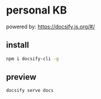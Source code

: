# personal KB

powered by: https://docsify.js.org/#/

## install
````bash
npm i docsify-cli -g
````

## preview
````bash
docsify serve docs
````